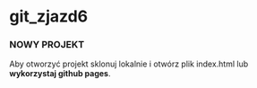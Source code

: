 # git_zjazd6

### NOWY PROJEKT

Aby otworzyć projekt sklonuj lokalnie i otwórz plik index.html lub **wykorzystaj github pages**.
